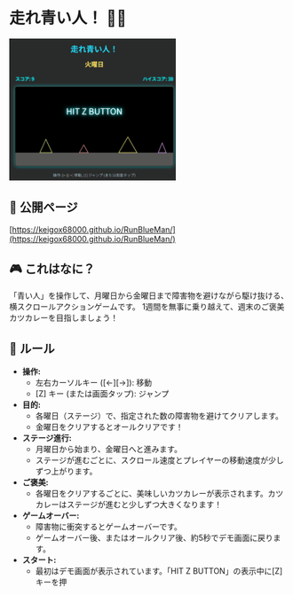 # 走れ青い人！ 🏃💨

<img src="rbm.gif" alt="screenshot" width="300">

## 🚀 公開ページ

[https://keigox68000.github.io/RunBlueMan/](https://keigox68000.github.io/RunBlueMan/)

## 🎮 これはなに？

「青い人」を操作して、月曜日から金曜日まで障害物を避けながら駆け抜ける、横スクロールアクションゲームです。
1週間を無事に乗り越えて、週末のご褒美カツカレーを目指しましょう！

## 📜 ルール

  - **操作:**
      - 左右カーソルキー ([←][→]): 移動
      - [Z] キー (または画面タップ): ジャンプ
  - **目的:**
      - 各曜日（ステージ）で、指定された数の障害物を避けてクリアします。
      - 金曜日をクリアするとオールクリアです！
  - **ステージ進行:**
      - 月曜日から始まり、金曜日へと進みます。
      - ステージが進むごとに、スクロール速度とプレイヤーの移動速度が少しずつ上がります。
  - **ご褒美:**
      - 各曜日をクリアするごとに、美味しいカツカレーが表示されます。カツカレーはステージが進むと少しずつ大きくなります！
  - **ゲームオーバー:**
      - 障害物に衝突するとゲームオーバーです。
      - ゲームオーバー後、またはオールクリア後、約5秒でデモ画面に戻ります。
  - **スタート:**
      - 最初はデモ画面が表示されています。「HIT Z BUTTON」の表示中に[Z]キーを押